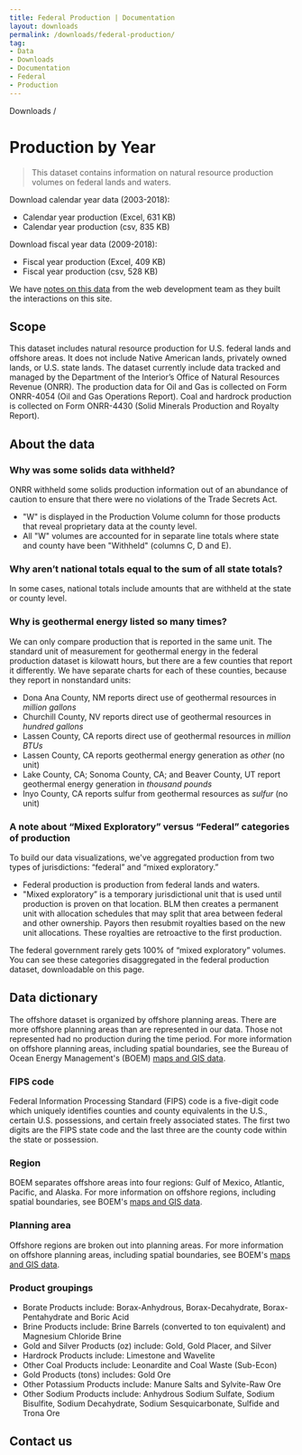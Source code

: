 ```yaml
---
title: Federal Production | Documentation
layout: downloads
permalink: /downloads/federal-production/
tag:
- Data
- Downloads
- Documentation
- Federal
- Production
---
```


<custom-link to="/downloads/" className="breadcrumb link-charlie">Downloads</custom-link> /
# Production by Year

> This dataset contains information on natural resource production volumes on federal lands and waters.

<p class="downloads-download_links-intro">Download calendar year data (2003-2018):
  <ul class="downloads-download_links list-unstyled">
    <li><excel-link to="/downloads/production/calendar_year_production.xlsx">Calendar year production (Excel, 631 KB)</excel-link></li>
    <li><csv-link to="/downloads/csv/production/calendar_year_production.csv">Calendar year production (csv, 835 KB)</csv-link></li>
  </ul>
</p>

<p class="downloads-download_links-intro">Download fiscal year data (2009-2018):
  <ul class="downloads-download_links list-unstyled">
    <li><excel-link to="/downloads/production/fiscal_year_production.xlsx">Fiscal year production (Excel, 409 KB)</excel-link></li>
    <li><csv-link to="/downloads/csv/production/fiscal_year_production.csv">Fiscal year production (csv, 528 KB)</csv-link></li>
  </ul>
</p>

We have [notes on this data](https://github.com/onrr/doi-extractives-data/wiki/Data-Catalog#federal-production) from the web development team as they built the interactions on this site.

## Scope

This dataset includes natural resource production for U.S. federal lands and offshore areas. It does not include Native American lands, privately owned lands, or U.S. state lands. The dataset currently include data tracked and managed by the Department of the Interior’s Office of Natural Resources Revenue (ONRR). The production data for Oil and Gas is collected on Form ONRR-4054 (Oil and Gas Operations Report). Coal and hardrock production is collected on Form ONRR-4430 (Solid Minerals Production and Royalty Report).

## About the data

<h3 alt="Withheld data">Why was some solids data withheld?</h3>

ONRR <glossary-term>withheld</glossary-term> some solids production information out of an abundance of caution to ensure that there were no violations of the Trade Secrets Act.

* "W" is displayed in the Production Volume column for those products that reveal proprietary data at the county level.
* All "W" volumes are accounted for in separate line totals where state and county have been "Withheld" (columns C, D and E).

<h3 alt="National and state totals">Why aren’t national totals equal to the sum of all state totals?</h3>

In some cases, national totals include amounts that are withheld at the state or county level.

<h3 alt="Geothermal energy">Why is geothermal energy listed so many times?</h3>

We can only compare production that is reported in the same unit. The standard unit of measurement for geothermal energy in the federal production dataset is kilowatt hours, but there are a few counties that report it differently. We have separate charts for each of these counties, because they report in nonstandard units:

* Dona Ana County, NM reports direct use of geothermal resources in _million gallons_
* Churchill County, NV reports direct use of geothermal resources in _hundred gallons_
* Lassen County, CA reports direct use of geothermal resources in _million BTUs_
* Lassen County, CA reports geothermal energy generation as _other_ (no unit)
* Lake County, CA; Sonoma County, CA; and Beaver County, UT report geothermal energy generation in _thousand pounds_
* Inyo County, CA reports sulfur from geothermal resources as _sulfur_ (no unit)

<h3 alt="Mixed exploratory and federal categories">A note about “Mixed Exploratory” versus “Federal” categories of production</h3>

To build our data visualizations, we've aggregated production from two types of jurisdictions: “federal” and “mixed exploratory.”

* Federal production is production from federal lands and waters.
* "Mixed exploratory” is a temporary jurisdictional unit that is used until production is proven on that location. BLM then creates a permanent unit with allocation schedules that may split that area between federal and other ownership. Payors then resubmit royalties based on the new unit  allocations. These royalties are retroactive to the first production.

The federal government rarely gets 100% of “mixed exploratory” volumes. You can see these categories disaggregated in the federal production dataset, downloadable on this page.

## Data dictionary

The offshore dataset is organized by offshore planning areas. There are more offshore planning areas than are represented in our data. Those not represented had no production during the time period. For more information on offshore planning areas, including spatial boundaries, see the Bureau of Ocean Energy Management's (BOEM) [maps and GIS data](http://www.boem.gov/Maps-and-GIS-Data/).

### FIPS code

Federal Information Processing Standard (FIPS) code is a five-digit code which uniquely identifies counties and county equivalents in the U.S., certain U.S. possessions, and certain freely associated states. The first two digits are the FIPS state code and the last three are the county code within the state or possession.

### Region

BOEM separates offshore areas into four regions: Gulf of Mexico, Atlantic, Pacific, and Alaska. For more information on offshore regions, including spatial boundaries, see BOEM's [maps and GIS data](http://www.boem.gov/Maps-and-GIS-Data/).

### Planning area

Offshore regions are broken out into planning areas. For more information on offshore planning areas, including spatial boundaries, see BOEM's [maps and GIS data](http://www.boem.gov/Maps-and-GIS-Data/).

### Product groupings

* Borate Products include: Borax-Anhydrous, Borax-Decahydrate, Borax-Pentahydrate and Boric Acid
* Brine Products include: Brine Barrels (converted to ton equivalent) and Magnesium Chloride Brine
* Gold and Silver Products (oz) include: Gold, Gold Placer, and Silver
* Hardrock Products include: Limestone and Wavelite
* Other Coal Products include: Leonardite and Coal Waste (Sub-Econ)
* Gold Products (tons) includes: Gold Ore
* Other Potassium Products include: Manure Salts and Sylvite-Raw Ore
* Other Sodium Products include: Anhydrous Sodium Sulfate, Sodium Bisulfite, Sodium Decahydrate, Sodium Sesquicarbonate, Sulfide and Trona Ore

## Contact us
